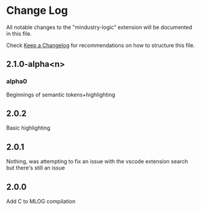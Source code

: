 # Change Log

All notable changes to the "mindustry-logic" extension will be documented in this file.

Check [Keep a Changelog](http://keepachangelog.com/) for recommendations on how to structure this file.

## 2.1.0-alpha\<n>

### alpha0

Beginnings of semantic tokens+highlighting
## 2.0.2

Basic highlighting
## 2.0.1

Nothing, was attempting to fix an issue with the vscode extension search but there's still an issue
## 2.0.0

Add C to MLOG compilation
